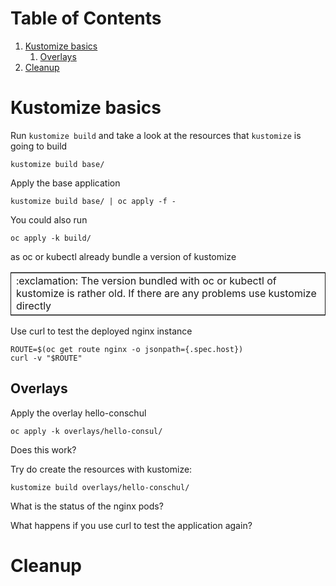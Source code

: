 
# Table of Contents

1.  [Kustomize basics](#org4796a96)
    1.  [Overlays](#org7c12efa)
2.  [Cleanup](#orgb676127)


<a id="org4796a96"></a>

# Kustomize basics

Run `kustomize build` and take a look at the resources that `kustomize` is going to build

    kustomize build base/

Apply the base application

    kustomize build base/ | oc apply -f -

You could also run

    oc apply -k build/

as oc or kubectl already bundle a version of kustomize

<table border="2" cellspacing="0" cellpadding="6" rules="groups" frame="hsides">


<colgroup>
<col  class="org-left" />
</colgroup>
<tbody>
<tr>
<td class="org-left">:exclamation: The version bundled with oc or kubectl of kustomize is rather old. If there are any problems use kustomize directly</td>
</tr>
</tbody>
</table>

Use curl to test the deployed nginx instance

    ROUTE=$(oc get route nginx -o jsonpath={.spec.host})
    curl -v "$ROUTE"


<a id="org7c12efa"></a>

## Overlays

Apply the overlay hello-conschul

    oc apply -k overlays/hello-consul/

Does this work?

Try do create the resources with kustomize:

    kustomize build overlays/hello-conschul/

What is the status of the nginx pods?

What happens if you use curl to test the application again?


<a id="orgb676127"></a>

# Cleanup
